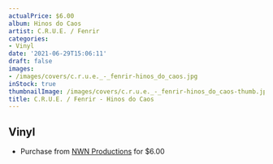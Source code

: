 ```yaml
---
actualPrice: $6.00
album: Hinos do Caos
artist: C.R.U.E. / Fenrir
categories:
- Vinyl
date: '2021-06-29T15:06:11'
draft: false
images:
- /images/covers/c.r.u.e._-_fenrir-hinos_do_caos.jpg
inStock: true
thumbnailImage: /images/covers/c.r.u.e._-_fenrir-hinos_do_caos-thumb.jpg
title: C.R.U.E. / Fenrir - Hinos do Caos
---
```


## Vinyl
* Purchase from [NWN Productions](http://shop.nwnprod.com/index.php?route=product/product&path=76&product_id=3391&sort=pd.name&order=ASC) for $6.00
